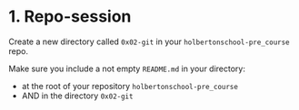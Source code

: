 # 1. Repo-session

Create a new directory called `0x02-git` in your `holbertonschool-pre_course` repo.

Make sure you include a not empty `README.md` in your directory:

 - at the root of your repository `holbertonschool-pre_course`
 - AND in the directory `0x02-git`